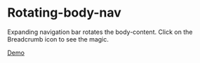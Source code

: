 # Rotating-body-nav

Expanding navigation bar rotates the body-content. Click on the Breadcrumb icon to see the magic.

<a href="https://void-lucifer.github.io/rotating-body-nav/" target="_blank">Demo</a>

